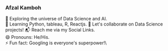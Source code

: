 ### Afzal Kamboh

🔭 Exploring the universe of Data Science and AI.\
🌱 Learning Python, tableau, R, Reactjs.
👯 Let's collaborate on Data Science projects!
📬 Reach me via my Social Links.\
😄 Pronouns: He/His.\
⚡ Fun fact: Googling is everyone's superpower!\

